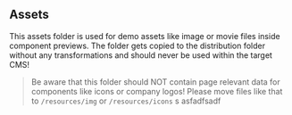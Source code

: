 ## Assets

This assets folder is used for demo assets like image or movie files inside component previews. 
The folder gets copied to the distribution folder without any transformations and should never be used within the target CMS!

> Be aware that this folder should NOT contain page relevant data for components like icons or company logos! Please move files like that to `/resources/img` or `/resources/icons` 
s
asfadfsadf